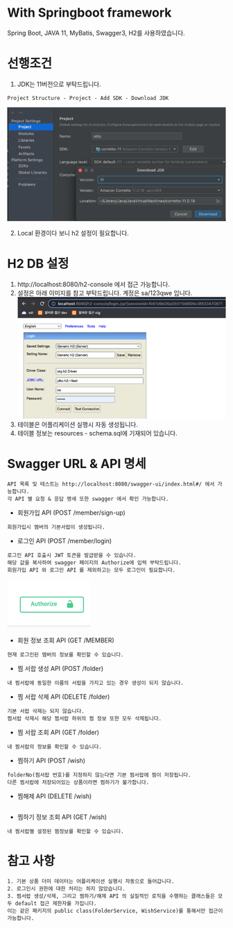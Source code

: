# With Springboot framework
Spring Boot, JAVA 11, MyBatis, Swagger3, H2를 사용하였습니다.

# 선행조건
1. JDK는 11버전으로 부탁드립니다.
```
Project Structure - Project - Add SDK - Download JDK
```
![img.png](image/img_4.png)

2. Local 환경이다 보니 h2 설정이 필요합니다.

# H2 DB 설정
1. http://localhost:8080/h2-console 에서 접근 가능합니다.
2. 설정은 아래 이미지를 참고 부탁드립니다. 계정은 sa/123qwe 입니다.
![img_3.png](image/img_3.png)
3. 테이블은 어플리케이션 실행시 자동 생성됩니다.
4. 테이블 정보는 resources - schema.sql에 기재되어 있습니다.

# Swagger URL & API 명세
```
API 목록 및 테스트는 http://localhost:8080/swagger-ui/index.html#/ 에서 가능합니다.
각 API 별 요청 & 응답 명세 또한 swagger 에서 확인 가능합니다.
```

* 회원가입 API (POST /member/sign-up)
```
회원가입시 멤버의 기본서랍이 생성됩니다.
```

* 로그인 API (POST /member/login)
```
로그인 API 호출시 JWT 토큰을 발급받을 수 있습니다.
해당 값을 복사하여 swagger 페이지의 Authorize에 입력 부탁드립니다.
회원가입 API 와 로그인 API 를 제외하고는 모두 로그인이 필요합니다.
```
![img_2.png](image/img_2.png)

* 회원 정보 조회 API (GET /MEMBER)
```
현재 로그인된 멤버의 정보를 확인할 수 있습니다.
```

* 찜 서랍 생성 API (POST /folder)
```
내 찜서랍에 동일한 이름의 서랍을 가지고 있는 경우 생성이 되지 않습니다.
```

* 찜 서랍 삭제 API (DELETE /folder)
```
기본 서랍 삭제는 되지 않습니다.
찜서랍 삭제시 해당 찜서랍 하위의 찜 정보 또한 모두 삭제됩니다.
```

* 찜 서랍 조회 API (GET /folder)
```
내 찜서랍의 정보를 확인할 수 있습니다.
```

* 찜하기 API (POST /wish)
```
folderNo(찜서랍 번호)를 지정하지 않는다면 기본 찜서랍에 찜이 저장됩니다.
다른 찜서랍에 저장되어있는 상품이라면 찜하기가 불가합니다.
```

* 찜해제 API (DELETE /wish)
```
```

* 찜하기 정보 조회 API (GET /wish)
```
내 찜서랍별 설정된 찜정보를 확인할 수 있습니다.
```

# 참고 사항
```
1. 기본 상품 더미 데이터는 어플리케이션 실행시 자동으로 들어갑니다.
2. 로그인시 권한에 대한 처리는 하지 않았습니다.
3. 찜서랍 생성/삭제, 그리고 찜하기/해제 API 의 실질적인 로직을 수행하는 클래스들은 모두 default 접근 제한자를 가집니다. 
이는 같은 패키지의 public class(FolderService, WishService)를 통해서만 접근이 가능합니다.

